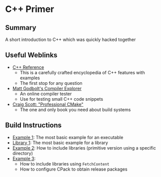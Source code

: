 # C++ Primer 

## Summary 

A short introduction to C++ which was quickly hacked together

## Useful Weblinks

- [C++ Reference](https://en.cppreference.com/)
  - This is a carefully crafted encyclopedia of C++ features with examples
  - The first stop for any question 
- [Matt Godbolt's Compiler Explorer](https://godbolt.org/) 
  - An online compiler tester
  - Use for testing small C++ code snippets
- [Craig Scott: "Professional CMake"](https://crascit.com/professional-cmake/)    
  - The one and only book you need about build systems 

## Build Instructions

- [Example 1](example_1/Readme.md): The most basic example for an executable 
- [Library 1](library_1/Readme.md): The most basic example for a library 
- [Example 2](example_2/Readme.md): How to include libraries (primitive version using a specific directory) 
- [Example 3](example_3/Readme.md): 
  - How to include libraries using `FetchContent`
  - How to configure CPack to obtain release packages  

